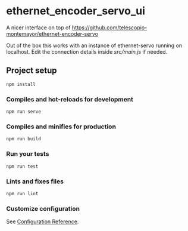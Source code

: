 # ethernet_encoder_servo_ui

A nicer interface on top of <https://github.com/telescopio-montemayor/ethernet-encoder-servo>

Out of the box this works with an instance of ethernet-servo running on localhost. Edit the connection details inside
*src/main.js* if needed.

## Project setup
```
npm install
```

### Compiles and hot-reloads for development
```
npm run serve
```

### Compiles and minifies for production
```
npm run build
```

### Run your tests
```
npm run test
```

### Lints and fixes files
```
npm run lint
```

### Customize configuration
See [Configuration Reference](https://cli.vuejs.org/config/).
